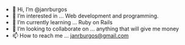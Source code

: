 - 👋 Hi, I’m @janrburgos
- 👀 I’m interested in ...
Web development and programming.
- 🌱 I’m currently learning ...
Ruby on Rails
- 💞️ I’m looking to collaborate on ...
anything that will give me money
- 📫 How to reach me ...
janrburgos@gmail.com
